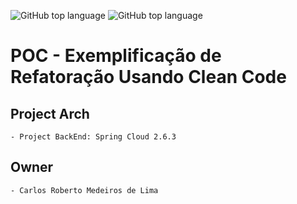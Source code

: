 ![GitHub top language](https://img.shields.io/badge/SPRING%20BOOT-2.6.4-brightgreen)
![GitHub top language](https://img.shields.io/badge/APP%20RELEASE-1.0.0-blue)
# POC - Exemplificação de Refatoração Usando Clean Code 

## Project Arch
	- Project BackEnd: Spring Cloud 2.6.3
	
## Owner
	- Carlos Roberto Medeiros de Lima
	
	
	
	
